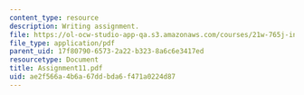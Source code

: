 ```yaml
---
content_type: resource
description: Writing assignment.
file: https://ol-ocw-studio-app-qa.s3.amazonaws.com/courses/21w-765j-interactive-and-non-linear-narrative-theory-and-practice-spring-2004/ae2f566a4b6a67ddbda6f471a0224d87_Assignment11.pdf
file_type: application/pdf
parent_uid: 17f80790-6573-2a22-b323-8a6c6e3417ed
resourcetype: Document
title: Assignment11.pdf
uid: ae2f566a-4b6a-67dd-bda6-f471a0224d87
---
```

